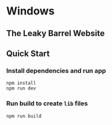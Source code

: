 # Windows
## The Leaky Barrel Website

## Quick Start
### Install dependencies and run app
```
npm install
npm run dev
```
### Run build to create `lib` files
```
npm run build
```
